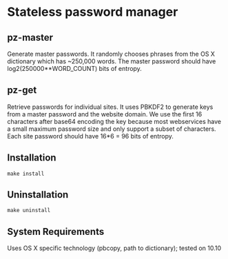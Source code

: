 # Stateless password manager
## pz-master
Generate master passwords.  It randomly chooses phrases from the OS X dictionary
which has ~250,000 words. The master password should have
log2(250000**WORD_COUNT) bits of entropy.

## pz-get
Retrieve passwords for individual sites.  It uses PBKDF2 to generate keys from a
master password and the website domain. We use the first 16 characters after
base64 encoding the key because most webservices have a small maximum password
size and only support a subset of characters. Each site password should have
16*6 = 96 bits of entropy.

## Installation
`make install`

## Uninstallation
`make uninstall`

## System Requirements
Uses OS X specific technology (pbcopy, path to dictionary); tested on 10.10
